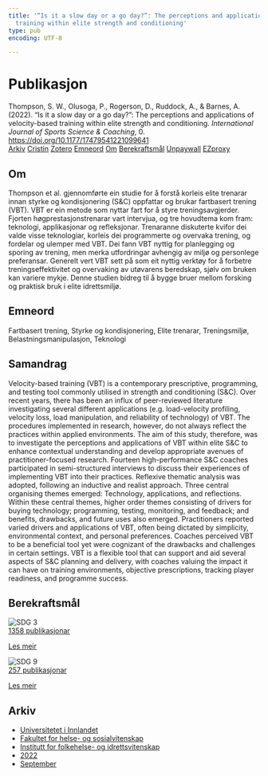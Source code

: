 ```yaml
---
title: '“Is it a slow day or a go day?”: The perceptions and applications of velocity-based
  training within elite strength and conditioning'
type: pub
encoding: UTF-8

---
```

<h1>Publikasjon</h1>
<article id="csl-bib-container-Q6SNJDSU" class="csl-bib-container">
  <div class="csl-bib-body"> <div class="csl-entry">Thompson, S. W., Olusoga, P., Rogerson, D., Ruddock, A., &#38; Barnes, A. (2022). “Is it a slow day or a go day?”: The perceptions and applications of velocity-based training within elite strength and conditioning. <i>International Journal of Sports Science &#38; Coaching</i>, 0. <a href="https://doi.org/10.1177/17479541221099641">https://doi.org/10.1177/17479541221099641</a></div> </div>
  <div class="csl-bib-buttons">
    <a href="#taxonomy-article-Q6SNJDSU" alt="archive" class="csl-bib-button">Arkiv</a>
    <a href="https://app.cristin.no/results/show.jsf?id=2050282" alt="Cristin" class="csl-bib-button">Cristin</a>
    <a href="http://zotero.org/groups/5881554/items/Q6SNJDSU" alt="Zotero" class="csl-bib-button">Zotero</a>
    <a href="#keywords-article-Q6SNJDSU" alt="keywords" class="csl-bib-button">Emneord</a>
    <a href="#about-article-Q6SNJDSU" alt="about_pub" class="csl-bib-button">Om</a>
    <a href="#sdg-article-Q6SNJDSU" alt="sdg" class="csl-bib-button">Berekraftsmål</a>
    <a href="https://journals.sagepub.com/doi/pdf/10.1177/17479541221099641" alt="Unpaywall" class="csl-bib-button">Unpaywall</a>
    <a href="https://journals.sagepub.com/doi/pdf/10.1177/17479541221099641" alt="EZproxy" class="csl-bib-button">EZproxy</a>
  </div>
  <div id="csl-bib-meta-container-Q6SNJDSU"></div>
</article>
<div id="csl-bib-meta-Q6SNJDSU" class="csl-bib-meta">
  <article id="about-article-Q6SNJDSU" class="about_pub-article">
    <h1>Om</h1>
    Thompson et al. gjennomførte ein studie for å forstå korleis elite trenarar innan styrke og kondisjonering (S&C) oppfattar og brukar fartbasert trening (VBT). VBT er ein metode som nyttar fart for å styre treningsavgjerder. Fjorten høgprestasjonstrenarar vart intervjua, og tre hovudtema kom fram: teknologi, applikasjonar og refleksjonar. Trenaranne diskuterte kvifor dei valde visse teknologiar, korleis dei programmerte og overvaka trening, og fordelar og ulemper med VBT. Dei fann VBT nyttig for planlegging og sporing av trening, men merka utfordringar avhengig av miljø og personlege preferansar. Generelt vert VBT sett på som eit nyttig verktøy for å forbetre treningseffektivitet og overvaking av utøvarens beredskap, sjølv om bruken kan variere mykje. Denne studien bidreg til å bygge bruer mellom forsking og praktisk bruk i elite idrettsmiljø.
  </article>
  <article id="keywords-article-Q6SNJDSU" class="keywords-article">
    <h1>Emneord</h1>
    Fartbasert trening, Styrke og kondisjonering, Elite trenarar, Treningsmiljø, Belastningsmanipulasjon, Teknologi
  </article>
  <article id="abstract-article-Q6SNJDSU" class="abstract-article">
    <h1>Samandrag</h1>
    Velocity-based training (VBT) is a contemporary prescriptive, programming, and testing tool commonly utilised in strength and conditioning (S&C). Over recent years, there has been an influx of peer-reviewed literature investigating several different applications (e.g. load-velocity profiling, velocity loss, load manipulation, and reliability of technology) of VBT. The procedures implemented in research, however, do not always reflect the practices within applied environments. The aim of this study, therefore, was to investigate the perceptions and applications of VBT within elite S&C to enhance contextual understanding and develop appropriate avenues of practitioner-focused research. Fourteen high-performance S&C coaches participated in semi-structured interviews to discuss their experiences of implementing VBT into their practices. Reflexive thematic analysis was adopted, following an inductive and realist approach. Three central organising themes emerged: Technology, applications, and reflections. Within these central themes, higher order themes consisting of drivers for buying technology; programming, testing, monitoring, and feedback; and benefits, drawbacks, and future uses also emerged. Practitioners reported varied drivers and applications of VBT, often being dictated by simplicity, environmental context, and personal preferences. Coaches perceived VBT to be a beneficial tool yet were cognizant of the drawbacks and challenges in certain settings. VBT is a flexible tool that can support and aid several aspects of S&C planning and delivery, with coaches valuing the impact it can have on training environments, objective prescriptions, tracking player readiness, and programme success.
  </article>
  <article id="sdg-article-Q6SNJDSU" class="sdg-article">
    <h1>Berekraftsmål</h1>
    <div class="sdg-container"><div id="sdg3" class="sdg">
        <img src="{{< params subfolder >}}images/sdg/sdg03_nn.png" class="image" alt="SDG 3">
        <div class="sdg-overlay">
          <a href="/nn/archive/?key=?sdg=3#archive" class="sdg-publication-count"><span>1358</span> publikasjonar</a>
          <p><a href="https://fn.no/om-fn/fns-baerekraftsmaal/god-helse-og-livskvalitet?lang=nno-NO" class="sdg-read-more">Les meir</a></p>
        </div>
      </div> <div id="sdg9" class="sdg">
        <img src="{{< params subfolder >}}images/sdg/sdg09_nn.png" class="image" alt="SDG 9">
        <div class="sdg-overlay">
          <a href="/nn/archive/?key=?sdg=9#archive" class="sdg-publication-count"><span>257</span> publikasjonar</a>
          <p><a href="https://fn.no/om-fn/fns-baerekraftsmaal/industri-innovasjon-og-infrastruktur?lang=nno-NO" class="sdg-read-more">Les meir</a></p>
        </div>
      </div></div>
  </article>
  <article id="taxonomy-article-Q6SNJDSU" class="taxonomy-article">
    <h1>Arkiv</h1>
    <ul>
      <li>
        <a href="/nn/archive/?key=3DCRN523">Universitetet i Innlandet</a>
      </li>
      <li>
        <a href="/nn/archive/?key=IDKFS3MX">Fakultet for helse- og sosialvitenskap</a>
      </li>
      <li>
        <a href="/nn/archive/?key=FJXE3Z8X">Institutt for folkehelse- og idrettsvitenskap</a>
      </li>
      <li>
        <a href="/nn/archive/?key=P2L6JC54">2022</a>
      </li>
      <li>
        <a href="/nn/archive/?key=A3F5G98N">September</a>
      </li>
    </ul>
  </article>
</div>
